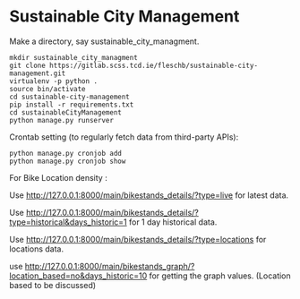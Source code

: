 # Sustainable City Management

Make a directory, say sustainable_city_managment.
```
mkdir sustainable_city_managment
git clone https://gitlab.scss.tcd.ie/fleschb/sustainable-city-management.git
virtualenv -p python .
source bin/activate
cd sustainable-city-management
pip install -r requirements.txt
cd sustainableCityManagement
python manage.py runserver
```

Crontab setting (to regularly fetch data from third-party APIs):
```
python manage.py cronjob add
python manage.py cronjob show
```

For Bike Location density :

Use  http://127.0.0.1:8000/main/bikestands_details/?type=live for latest data.

Use  http://127.0.0.1:8000/main/bikestands_details/?type=historical&days_historic=1 for 1 day historical data.

Use  http://127.0.0.1:8000/main/bikestands_details/?type=locations for locations data.

use http://127.0.0.1:8000/main/bikestands_graph/?location_based=no&days_historic=10 for getting the graph values. (Location based to be discussed)